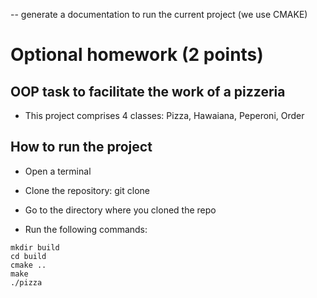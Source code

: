 -- generate a documentation to run the current project (we use CMAKE)

# Optional homework (2 points)

## OOP task to facilitate the work of a pizzeria

- This project comprises 4 classes: Pizza, Hawaiana, Peperoni, Order

## How to run the project

- Open a terminal

- Clone the repository: git clone

- Go to the directory where you cloned the repo

- Run the following commands:

```
mkdir build
cd build
cmake ..
make
./pizza
```
